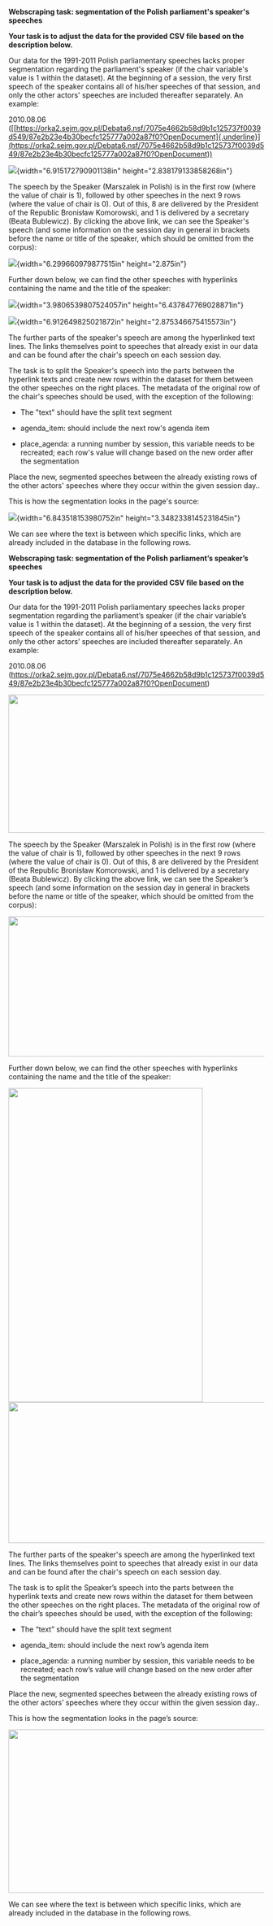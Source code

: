 **Webscraping task: segmentation of the Polish parliament's speaker's
speeches**

**Your task is to adjust the data for the provided CSV file based on the
description below.**

Our data for the 1991-2011 Polish parliamentary speeches lacks proper
segmentation regarding the parliament's speaker (if the chair variable's
value is 1 within the dataset). At the beginning of a session, the very
first speech of the speaker contains all of his/her speeches of that
session, and only the other actors' speeches are included thereafter
separately. An example:

2010.08.06
([[https://orka2.sejm.gov.pl/Debata6.nsf/7075e4662b58d9b1c125737f0039d549/87e2b23e4b30becfc125777a002a87f0?OpenDocument]{.underline}](https://orka2.sejm.gov.pl/Debata6.nsf/7075e4662b58d9b1c125737f0039d549/87e2b23e4b30becfc125777a002a87f0?OpenDocument))

![](media/image2.png){width="6.915172790901138in"
height="2.838179133858268in"}

The speech by the Speaker (Marszalek in Polish) is in the first row
(where the value of chair is 1), followed by other speeches in the next
9 rows (where the value of chair is 0). Out of this, 8 are delivered by
the President of the Republic Bronisław Komorowski, and 1 is delivered
by a secretary (Beata Bublewicz). By clicking the above link, we can see
the Speaker's speech (and some information on the session day in general
in brackets before the name or title of the speaker, which should be
omitted from the corpus):

![](media/image1.png){width="6.299660979877515in" height="2.875in"}

Further down below, we can find the other speeches with hyperlinks
containing the name and the title of the speaker:

![](media/image5.png){width="3.9806539807524057in"
height="6.437847769028871in"}

![](media/image3.png){width="6.912649825021872in"
height="2.875346675415573in"}

The further parts of the speaker\'s speech are among the hyperlinked
text lines. The links themselves point to speeches that already exist in
our data and can be found after the chair\'s speech on each session day.

The task is to split the Speaker's speech into the parts between the
hyperlink texts and create new rows within the dataset for them between
the other speeches on the right places. The metadata of the original row
of the chair's speeches should be used, with the exception of the
following:

-   The "text" should have the split text segment

-   agenda_item: should include the next row's agenda item

-   place_agenda: a running number by session, this variable needs to be
    recreated; each row's value will change based on the new order after
    the segmentation

Place the new, segmented speeches between the already existing rows of
the other actors' speeches where they occur within the given session
day..

This is how the segmentation looks in the page's source:

![](media/image4.png){width="6.843518153980752in"
height="3.3482338145231845in"}

We can see where the text is between which specific links, which are
already included in the database in the following rows.

**Webscraping task: segmentation of the Polish parliament’s speaker’s
speeches**

**Your task is to adjust the data for the provided CSV file based on the
description below.**

Our data for the 1991-2011 Polish parliamentary speeches lacks proper
segmentation regarding the parliament’s speaker (if the chair variable’s
value is 1 within the dataset). At the beginning of a session, the very
first speech of the speaker contains all of his/her speeches of that
session, and only the other actors’ speeches are included thereafter
separately. An example:

2010.08.06
([<u>https://orka2.sejm.gov.pl/Debata6.nsf/7075e4662b58d9b1c125737f0039d549/87e2b23e4b30becfc125777a002a87f0?OpenDocument</u>](https://orka2.sejm.gov.pl/Debata6.nsf/7075e4662b58d9b1c125737f0039d549/87e2b23e4b30becfc125777a002a87f0?OpenDocument))

<img src="media/image2.png" style="width:6.91517in;height:2.83818in" />

The speech by the Speaker (Marszalek in Polish) is in the first row
(where the value of chair is 1), followed by other speeches in the next
9 rows (where the value of chair is 0). Out of this, 8 are delivered by
the President of the Republic Bronisław Komorowski, and 1 is delivered
by a secretary (Beata Bublewicz). By clicking the above link, we can see
the Speaker’s speech (and some information on the session day in general
in brackets before the name or title of the speaker, which should be
omitted from the corpus):

<img src="media/image1.png" style="width:6.29966in;height:2.875in" />

Further down below, we can find the other speeches with hyperlinks
containing the name and the title of the speaker:

<img src="media/image5.png" style="width:3.98065in;height:6.43785in" />

<img src="media/image3.png" style="width:6.91265in;height:2.87535in" />

The further parts of the speaker's speech are among the hyperlinked text
lines. The links themselves point to speeches that already exist in our
data and can be found after the chair's speech on each session day.

The task is to split the Speaker’s speech into the parts between the
hyperlink texts and create new rows within the dataset for them between
the other speeches on the right places. The metadata of the original row
of the chair’s speeches should be used, with the exception of the
following:

- The “text” should have the split text segment

- agenda_item: should include the next row’s agenda item

- place_agenda: a running number by session, this variable needs to be
  recreated; each row’s value will change based on the new order after
  the segmentation

Place the new, segmented speeches between the already existing rows of
the other actors’ speeches where they occur within the given session
day..

This is how the segmentation looks in the page’s source:

<img src="media/image4.png" style="width:6.84352in;height:3.34823in" />

We can see where the text is between which specific links, which are
already included in the database in the following rows.
